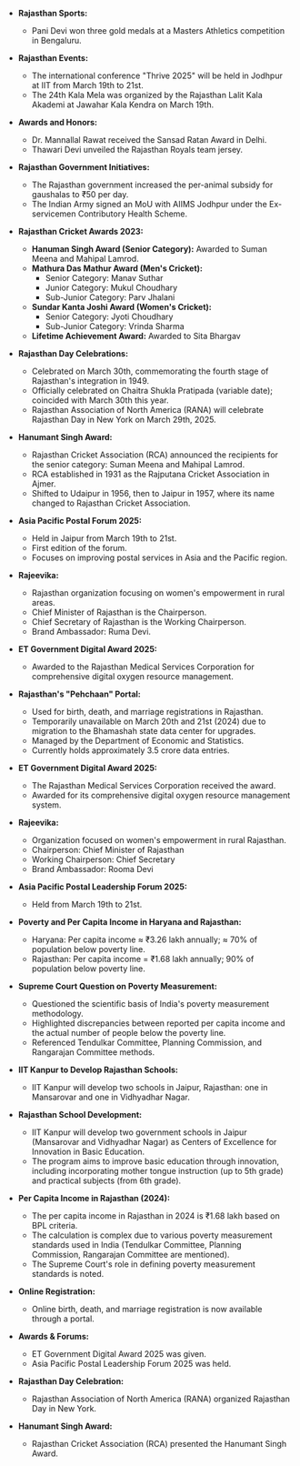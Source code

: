 *   **Rajasthan Sports:**

    *   Pani Devi won three gold medals at a Masters Athletics competition in Bengaluru.

*   **Rajasthan Events:**

    *   The international conference "Thrive 2025" will be held in Jodhpur at IIT from March 19th to 21st.
    *   The 24th Kala Mela was organized by the Rajasthan Lalit Kala Akademi at Jawahar Kala Kendra on March 19th.

*   **Awards and Honors:**

    *   Dr. Mannallal Rawat received the Sansad Ratan Award in Delhi.
    *   Thawari Devi unveiled the Rajasthan Royals team jersey.

*   **Rajasthan Government Initiatives:**

    *   The Rajasthan government increased the per-animal subsidy for gaushalas to ₹50 per day.
    *   The Indian Army signed an MoU with AIIMS Jodhpur under the Ex-servicemen Contributory Health Scheme.

*   **Rajasthan Cricket Awards 2023:**

    *   **Hanuman Singh Award (Senior Category):** Awarded to Suman Meena and Mahipal Lamrod.
    *   **Mathura Das Mathur Award (Men's Cricket):**
        *   Senior Category: Manav Suthar
        *   Junior Category: Mukul Choudhary
        *   Sub-Junior Category: Parv Jhalani
    *   **Sundar Kanta Joshi Award (Women's Cricket):**
        *   Senior Category: Jyoti Choudhary
        *   Sub-Junior Category: Vrinda Sharma
    *   **Lifetime Achievement Award:** Awarded to Sita Bhargav
* **Rajasthan Day Celebrations:**
    * Celebrated on March 30th, commemorating the fourth stage of Rajasthan's integration in 1949.
    * Officially celebrated on Chaitra Shukla Pratipada (variable date); coincided with March 30th this year.
    * Rajasthan Association of North America (RANA) will celebrate Rajasthan Day in New York on March 29th, 2025.

* **Hanumant Singh Award:**
    * Rajasthan Cricket Association (RCA) announced the recipients for the senior category: Suman Meena and Mahipal Lamrod.
    * RCA established in 1931 as the Rajputana Cricket Association in Ajmer.
    * Shifted to Udaipur in 1956, then to Jaipur in 1957, where its name changed to Rajasthan Cricket Association.

* **Asia Pacific Postal Forum 2025:**
    * Held in Jaipur from March 19th to 21st.
    * First edition of the forum.
    * Focuses on improving postal services in Asia and the Pacific region.

* **Rajeevika:**
    * Rajasthan organization focusing on women's empowerment in rural areas.
    * Chief Minister of Rajasthan is the Chairperson.
    * Chief Secretary of Rajasthan is the Working Chairperson.
    * Brand Ambassador: Ruma Devi.

* **ET Government Digital Award 2025:**
    * Awarded to the Rajasthan Medical Services Corporation for comprehensive digital oxygen resource management.
*   **Rajasthan's "Pehchaan" Portal:**
    *   Used for birth, death, and marriage registrations in Rajasthan.
    *   Temporarily unavailable on March 20th and 21st (2024) due to migration to the Bhamashah state data center for upgrades.
    *   Managed by the Department of Economic and Statistics.
    *   Currently holds approximately 3.5 crore data entries.

*   **ET Government Digital Award 2025:**
    *   The Rajasthan Medical Services Corporation received the award.
    *   Awarded for its comprehensive digital oxygen resource management system.

*   **Rajeevika:**
    *   Organization focused on women's empowerment in rural Rajasthan.
    *   Chairperson: Chief Minister of Rajasthan
    *   Working Chairperson: Chief Secretary
    *   Brand Ambassador: Rooma Devi

*   **Asia Pacific Postal Leadership Forum 2025:**
    *   Held from March 19th to 21st.

*   **Poverty and Per Capita Income in Haryana and Rajasthan:**
    *   Haryana: Per capita income ≈ ₹3.26 lakh annually; ≈ 70% of population below poverty line.
    *   Rajasthan: Per capita income = ₹1.68 lakh annually; 90% of population below poverty line.

*   **Supreme Court Question on Poverty Measurement:**
    *   Questioned the scientific basis of India's poverty measurement methodology.
    *   Highlighted discrepancies between reported per capita income and the actual number of people below the poverty line.
    *   Referenced Tendulkar Committee, Planning Commission, and Rangarajan Committee methods.

*   **IIT Kanpur to Develop Rajasthan Schools:**
    *   IIT Kanpur will develop two schools in Jaipur, Rajasthan: one in Mansarovar and one in Vidhyadhar Nagar.
*   **Rajasthan School Development:**

    *   IIT Kanpur will develop two government schools in Jaipur (Mansarovar and Vidhyadhar Nagar) as Centers of Excellence for Innovation in Basic Education.
    *   The program aims to improve basic education through innovation, including incorporating mother tongue instruction (up to 5th grade) and practical subjects (from 6th grade).
*   **Per Capita Income in Rajasthan (2024):**

    *   The per capita income in Rajasthan in 2024 is ₹1.68 lakh based on BPL criteria.
    *   The calculation is complex due to various poverty measurement standards used in India (Tendulkar Committee, Planning Commission, Rangarajan Committee are mentioned).
    *   The Supreme Court's role in defining poverty measurement standards is noted.
*   **Online Registration:**

    *   Online birth, death, and marriage registration is now available through a portal.
*   **Awards & Forums:**

    *   ET Government Digital Award 2025 was given.
    *   Asia Pacific Postal Leadership Forum 2025 was held.
*   **Rajasthan Day Celebration:**

    *   Rajasthan Association of North America (RANA) organized Rajasthan Day in New York.
*   **Hanumant Singh Award:**

    *   Rajasthan Cricket Association (RCA) presented the Hanumant Singh Award.
